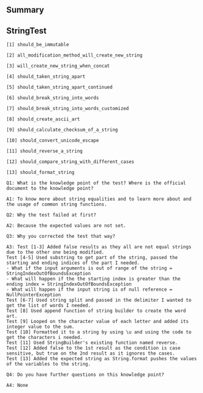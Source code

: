 Summary
-
StringTest
-
    [1] should_be_immutable
    
    [2] all_modification_method_will_create_new_string
    
    [3] will_create_new_string_when_concat
    
    [4] should_taken_string_apart
    
    [5] should_taken_string_apart_continued
    
    [6] should_break_string_into_words
    
    [7] should_break_string_into_words_customized
    
    [8] should_create_ascii_art
    
    [9] should_calculate_checksum_of_a_string
    
    [10] should_convert_unicode_escape
    
    [11] should_reverse_a_string
    
    [12] should_compare_string_with_different_cases
    
    [13] should_format_string

    Q1: What is the knowledge point of the test? Where is the official document to the knowledge point?
    
    A1: To know more about string equalities and to learn more about and the usage of common string functions.

    Q2: Why the test failed at first?
    
    A2: Because the expected values are not set.

    Q3: Why you corrected the test that way?
    
    A3: Test [1-3] Added false results as they all are not equal strings due to the other one being modified.
    Test [4-5] Used substring to get part of the string, passed the starting and ending indices of the part I needed.
    - What if the input arguments is out of range of the string = StringIndexOutOfBoundsException
    - What will happen if the the starting index is greater than the ending index = StringIndexOutOfBoundsException
    - What will happen if the input string is of null reference = NullPointerException
    Test [6-7] Used string split and passed in the delimiter I wanted to get the list of words I needed.
    Test [8] Used append function of string builder to create the word art.
    Test [9] Looped on the character value of each letter and added its integer value to the sum.
    Test [10] Formatted it to a string by using \u and using the code to get the characters i needed.
    Test [11] Used StringBuilder's existing function named reverse.
    Test [12] Added false to the 1st result as the condition is case sensitive, but true on the 2nd result as it ignores the cases.
    Test [13] Added the expected string as String.format pushes the values of the variables to the string.

    Q4: Do you have further questions on this knowledge point?
    
    A4: None
